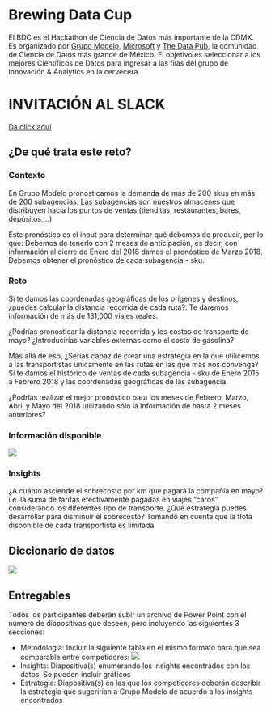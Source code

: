 # Brewing Data Cup
El BDC es el Hackathon de Ciencia de Datos más importante de la CDMX. Es organizado por [Grupo Modelo](https://en.wikipedia.org/wiki/Grupo_Modelo), [Microsoft](https://www.microsoft.com) y [The Data Pub](https://facebook.com/thedatapub), la comunidad de Ciencia de Datos más grande de México. El objetivo es seleccionar a los mejores Científicos de Datos para ingresar a las filas del grupo de Innovación & Analytics en la cervecera.

# INVITACIÓN AL SLACK
[Da click aquí](https://join.slack.com/t/thedatapub/shared_invite/enQtMzc0NTAyNzU1ODU5LTA3MTA4OGRlNGY4ZDljNzRiYmVhZmM3YzU0MTZlODY0ZTk2ZGY5ODVmZTU1Y2FiMWJmYzI4MjFlOGFlZDQ1Nzc)

## ¿De qué trata este reto?
### Contexto
En Grupo Modelo pronosticamos la demanda de más de 200 skus en más de 200 subagencias. Las subagencias son nuestros almacenes que distribuyen hacía los puntos de ventas (tienditas, restaurantes, bares, depósitos,…)

Este pronóstico es el input para determinar qué debemos de producir, por lo que:
Debemos de tenerlo con 2 meses de anticipación, es decir, con información al cierre de Enero del 2018 damos el pronóstico de Marzo 2018. 
Debemos obtener el pronóstico de cada subagencia - sku.

### Reto

Si te damos las coordenadas geográficas de los orígenes y destinos, ¿puedes calcular la distancia recorrida de cada ruta?. Te daremos información de más de 131,000 viajes reales.

¿Podrías pronosticar la distancia recorrida y los costos de transporte de mayo? ¿Introducirías variables externas como el costo de gasolina?

Más allá de eso, ¿Serías capaz de crear una estrategia en la que utilicemos a las transportistas únicamente en las rutas en las que más nos convenga?
Si te damos el histórico de ventas de cada subagencia - sku de Enero 2015 a Febrero 2018 y  las coordenadas geográficas de las subagencia.

¿Podrías realizar el mejor pronóstico para los meses de Febrero, Marzo, Abril y Mayo del 2018 utilizando sólo la información de hasta 2 meses anteriores?

### Información disponible 
![](https://i.imgur.com/eKBEivn.png)

### Insights

¿A cuánto asciende el sobrecosto por km que pagará la compañía en mayo? i.e. la suma de tarifas efectivamente pagadas en viajes “caros” considerando los diferentes tipo de transporte. 
¿Qué estrategia puedes desarrollar para disminuir el sobrecosto? Tomando en cuenta que la flota disponible de cada transportista es limitada.

## Diccionario de datos
![](https://i.imgur.com/MPaunlw.png)

## Entregables
Todos los participantes deberán subir un archivo de Power Point con el número de diapositivas que deseen, pero incluyendo las siguientes 3 secciones:

- Metodología: Incluir la siguiente tabla en el mismo formato para que sea comparable entre competidores:
![](https://i.imgur.com/YYna45O.png)
- Insights: Diapositiva(s) enumerando los insights encontrados con los datos. Se pueden incluir gráficos
- Estrategia: Diapositiva(s) en las que los competidores deberán describir la estrategia que sugerirían a Grupo Modelo de acuerdo a los insights encontrados

